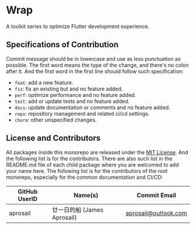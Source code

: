 # Wrap

A toolkit series to optimize Flutter development experience.

## Specifications of Contribution

Commit message should be in lowercase and use as less punctuation as possible.
The first word means the type of the change, and there's no colon after it.
And the first word in the first line should follow such specification:

- `feat`: add a new feature.
- `fix`: fix an existing but and no feature added.
- `perf`: optimize performance and no feature added.
- `test`: add or update tests and no feature added.
- `docs`: update documentation or comments and no feature added.
- `repo`: repository management and related ci/cd settings.
- `chore`: other unspecified changes.

## License and Contributors

All packages inside this monorepo are released under
the [MIT License](LICENSE.txt). And the following list is for the contributors.
There are also such list in the README.md file of each child package
where you are welcomed to add your name here.
The following list is for the contributors of the root monorepo,
especially for the common documentation and CI/CD:

| GitHub UserID | Name(s)                     | Commit Email         |
| ------------- | --------------------------- | -------------------- |
| aprosail      | 廿一日的船 (James Aprosail) | aprosail@outlook.com |
